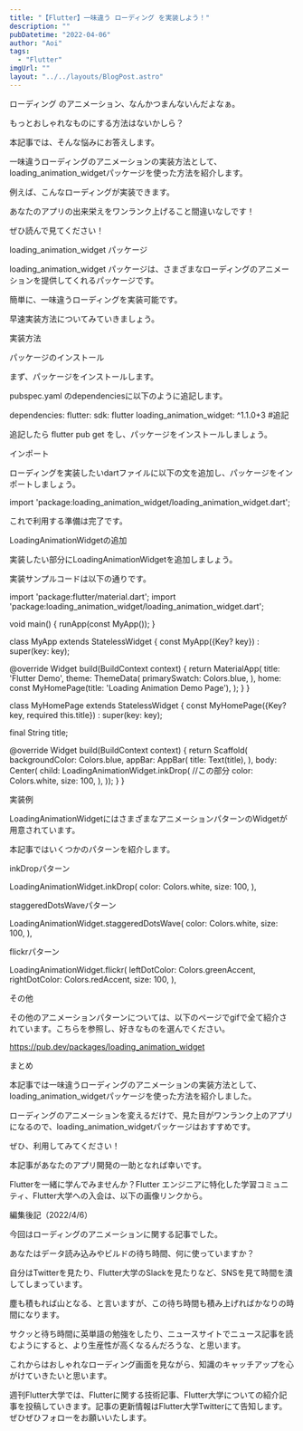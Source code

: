 ```yaml
---
title: "【Flutter】一味違う ローディング を実装しよう！"
description: ""
pubDatetime: "2022-04-06"
author: "Aoi"
tags:
  - "Flutter"
imgUrl: ""
layout: "../../layouts/BlogPost.astro"
---
```




ローディング のアニメーション、なんかつまんないんだよなぁ。





もっとおしゃれなものにする方法はないかしら？




本記事では、そんな悩みにお答えします。



一味違うローディングのアニメーションの実装方法として、loading_animation_widgetパッケージを使った方法を紹介します。



例えば、こんなローディングが実装できます。







あなたのアプリの出来栄えをワンランク上げること間違いなしです！



ぜひ読んで見てください！



loading_animation_widget パッケージ







loading_animation_widget パッケージは、さまざまなローディングのアニメーションを提供してくれるパッケージです。



簡単に、一味違うローディングを実装可能です。



早速実装方法についてみていきましょう。



実装方法



パッケージのインストール



まず、パッケージをインストールします。



pubspec.yaml のdependenciesに以下のように追記します。



dependencies:
  flutter:
    sdk: flutter
  loading_animation_widget: ^1.1.0+3 #追記



追記したら flutter pub get をし、パッケージをインストールしましょう。



インポート



ローディングを実装したいdartファイルに以下の文を追加し、パッケージをインポートしましょう。



import 'package:loading_animation_widget/loading_animation_widget.dart';



これで利用する準備は完了です。



LoadingAnimationWidgetの追加



実装したい部分にLoadingAnimationWidgetを追加しましょう。



実装サンプルコードは以下の通りです。



import 'package:flutter/material.dart';
import 'package:loading_animation_widget/loading_animation_widget.dart';

void main() {
  runApp(const MyApp());
}

class MyApp extends StatelessWidget {
  const MyApp({Key? key}) : super(key: key);

  @override
  Widget build(BuildContext context) {
    return MaterialApp(
      title: 'Flutter Demo',
      theme: ThemeData(
        primarySwatch: Colors.blue,
      ),
      home: const MyHomePage(title: 'Loading Animation Demo Page'),
    );
  }
}

class MyHomePage extends StatelessWidget {
  const MyHomePage({Key? key, required this.title}) : super(key: key);

  final String title;

  @override
  Widget build(BuildContext context) {
    return Scaffold(
        backgroundColor: Colors.blue,
        appBar: AppBar(
          title: Text(title),
        ),
        body: Center(
          child: LoadingAnimationWidget.inkDrop(  //この部分
            color: Colors.white,
            size: 100,
          ),
        ));
  }
}




実装例



LoadingAnimationWidgetにはさまざまなアニメーションパターンのWidgetが用意されています。



本記事ではいくつかのパターンを紹介します。



inkDropパターン







LoadingAnimationWidget.inkDrop(
  color: Colors.white,
  size: 100,
),



staggeredDotsWaveパターン







LoadingAnimationWidget.staggeredDotsWave(
  color: Colors.white,
  size: 100,
),



flickrパターン







LoadingAnimationWidget.flickr(
  leftDotColor: Colors.greenAccent,
  rightDotColor: Colors.redAccent,
  size: 100,
),



その他



その他のアニメーションパターンについては、以下のページでgifで全て紹介されています。こちらを参照し、好きなものを選んでください。




https://pub.dev/packages/loading_animation_widget




まとめ







本記事では一味違うローディングのアニメーションの実装方法として、loading_animation_widgetパッケージを使った方法を紹介しました。



ローディングのアニメーションを変えるだけで、見た目がワンランク上のアプリになるので、loading_animation_widgetパッケージはおすすめです。



ぜひ、利用してみてください！



本記事があなたのアプリ開発の一助となれば幸いです。




Flutterを一緒に学んでみませんか？Flutter エンジニアに特化した学習コミュニティ、Flutter大学への入会は、以下の画像リンクから。










編集後記（2022/4/6）




今回はローディングのアニメーションに関する記事でした。



あなたはデータ読み込みやビルドの待ち時間、何に使っていますか？



自分はTwitterを見たり、Flutter大学のSlackを見たりなど、SNSを見て時間を潰してしまっています。



塵も積もれば山となる、と言いますが、この待ち時間も積み上げればかなりの時間になります。



サクッと待ち時間に英単語の勉強をしたり、ニュースサイトでニュース記事を読むようにすると、より生産性が高くなるんだろうな、と思います。



これからはおしゃれなローディング画面を見ながら、知識のキャッチアップを心がけていきたいと思います。





週刊Flutter大学では、Flutterに関する技術記事、Flutter大学についての紹介記事を投稿していきます。記事の更新情報はFlutter大学Twitterにて告知します。ぜひぜひフォローをお願いいたします。

